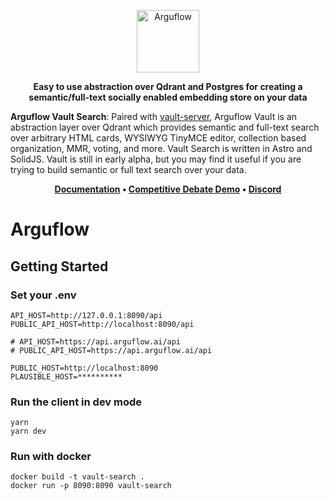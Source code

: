<p align="center">
  <img height="100" src="https://raw.githubusercontent.com/arguflow/blog/5ef439020707b0e27bf901c8f6b4fb1f487a78d4/apps/frontend/public/assets/horizontal-logo.svg" alt="Arguflow">
</p>

<p align="center">
    <b>Easy to use abstraction over Qdrant and Postgres for creating a semantic/full-text socially enabled embedding store on your data</b>
</p>

**Arguflow Vault Search**: Paired with [vault-server](https://github.com/arguflow/vault-server), Arguflow Vault is an abstraction layer over Qdrant which provides semantic and full-text search over arbitrary HTML cards, WYSIWYG TinyMCE editor, collection based organization, MMR, voting, and more. Vault Search is written in Astro and SolidJS. Vault is still in early alpha, but you may find it useful if you are trying to build semantic or full text search over your data.

<p align="center">
<strong><a href="https://docs.arguflow.ai">Documentation</a> • <a href="https://search.arguflow.ai">Competitive Debate Demo</a> • <a href="https://discord.gg/CuJVfgZf54">Discord</a>

</strong>
</p>

# Arguflow

## Getting Started

### Set your .env

```
API_HOST=http://127.0.0.1:8090/api
PUBLIC_API_HOST=http://localhost:8090/api

# API_HOST=https://api.arguflow.ai/api
# PUBLIC_API_HOST=https://api.arguflow.ai/api

PUBLIC_HOST=http://localhost:8090
PLAUSIBLE_HOST=**********
```

### Run the client in dev mode

```
yarn
yarn dev
```

### Run with docker

```
docker build -t vault-search .
docker run -p 8090:8090 vault-search
```
